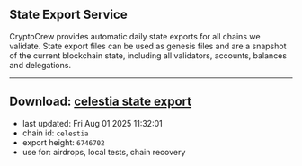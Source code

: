 ## State Export Service
CryptoCrew provides automatic daily state exports for all chains we validate. State export files can be used as genesis files and are a snapshot of the current blockchain state, including all validators, accounts, balances and delegations.

---
**Download: [celestia state export](https://dl-eu2.ccvalidators.com/SERVICE/celestia/celestia_export_6746702.json)**
---

- last updated: Fri Aug 01 2025 11:32:01
- chain id: `celestia`
- export height: `6746702`
- use for: airdrops, local tests, chain recovery
